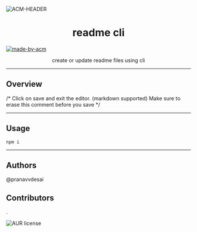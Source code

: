      

![ACM-HEADER](https://user-images.githubusercontent.com/14032427/92643737-e6252e00-f2ff-11ea-8a51-1f1b69caba9f.png)

<h1 align="center"> 
readme cli 
</h1>

<p>
  <a href="https://acmvit.in/" target="_blank">
    <img alt="made-by-acm" src="https://img.shields.io/badge/MADE%20BY-ACM%20VIT-blue?style=for-the-badge" />
  </a>
</p>



<p align="center"> 
create or update readme files using cli 
</p>

---

## Overview
/* Click on save and exit the editor. (markdown supported)
 Make sure to erase this comment before you save */



---

## Usage
```
npm i

```

---
## Authors

@pranavvdesai

## Contributors
.


![AUR license](https://img.shields.io/static/v1?label=License&message=MIT&color=blue)

   